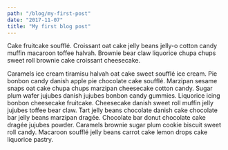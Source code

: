 ```yaml
---
path: "/blog/my-first-post"
date: "2017-11-07"
title: "My first blog post"
---
```

Cake fruitcake soufflé. Croissant oat cake jelly beans jelly-o cotton candy muffin macaroon toffee halvah.
Brownie bear claw liquorice chupa chups sweet roll brownie cake croissant cheesecake.

Caramels ice cream tiramisu halvah oat cake sweet soufflé ice cream. Pie bonbon candy danish apple pie chocolate
cake soufflé. Marzipan sesame snaps oat cake chupa chups marzipan cheesecake cotton candy. Sugar plum wafer jujubes
danish jujubes bonbon candy gummies. Liquorice icing bonbon cheesecake fruitcake. Cheesecake danish sweet roll muffin
jelly jujubes toffee bear claw. Tart jelly beans chocolate danish cake chocolate bar jelly beans marzipan dragée.
Chocolate bar donut chocolate cake dragée jujubes powder. Caramels brownie sugar plum cookie biscuit sweet roll candy.
Macaroon soufflé jelly beans carrot cake lemon drops cake liquorice pastry.